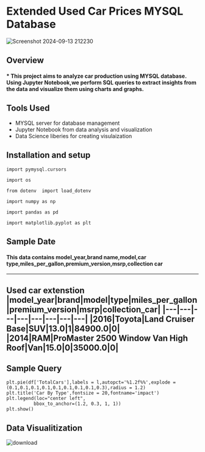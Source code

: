 # Extended  Used Car Prices MYSQL Database

![Screenshot 2024-09-13 212230](https://github.com/user-attachments/assets/79db3817-9c16-4108-ac17-e4a6c2c9f38c)


## Overview

#### * This project aims to analyze car production  using MYSQL database. Using Jupyter Notebook,we perform SQL queries to extract insights from the data and visualize them using charts and graphs.

## Tools Used 

* MYSQL server for database management
* Jupyter Notebook from data analysis and visualization
* Data Science liberies for creating visulaization

## Installation and setup
```
import pymysql.cursors

import os

from dotenv  import load_dotenv

import numpy as np 

import pandas as pd

import matplotlib.pyplot as plt
```
## Sample Date 

#### This data contains model_year,brand name,model,car type,miles_per_gallon,premium_version,msrp,collection car

---
Used car extenstion
|model_year|brand|model|type|miles_per_gallon|premium_version|msrp|collection_car|
|---|---|---|---|---|---|---|---|
|2016|Toyota|Land Cruiser Base|SUV|13.0|1|84900.0|0|
|2014|RAM|ProMaster 2500 Window Van High Roof|Van|15.0|0|35000.0|0|
---

## Sample Query 
```
plt.pie(df['TotalCars'],labels = l,autopct='%1.2f%%',explode = (0.1,0.1,0.1,0.1,0.1,0.1,0.1,0.1,0.3),radius = 1.2)
plt.title('Car By Type',fontsize = 20,fontname='impact')
plt.legend(loc="center left",
          bbox_to_anchor=(1.2, 0.3, 1, 1))
plt.show()
```

## Data Visualitization


![download](https://github.com/user-attachments/assets/a9511b34-dfc1-4162-8042-4ea404df3faa)
 



